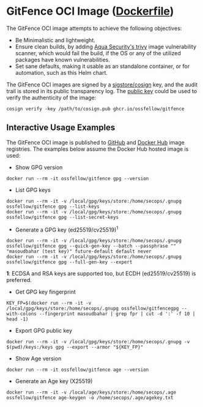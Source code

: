 # GitFence OCI Image ([Dockerfile](https://github.com/ossfellow/gitfence/blob/main/oci/gitfence/Dockerfile))

The GitFence OCI image attempts to achieve the following objectives:

- Be Minimalistic and lightweight.
- Ensure clean builds, by adding [Aqua Security's trivy](https://github.com/aquasecurity/trivy) image vulnerability scanner, which would fail the build, if the OS or any of the utilized packages have known vulnerabilities.
- Set sane defaults, making it usable as an standalone container, or for automation, such as this Helm chart.

The GitFence OCI images are signed by a [sigstore/cosign](https://github.com/sigstore/cosign) key, and the audit trail is stored in its public transparency log. The [public key](https://github.com/ossfellow/gitfence/blob/main/cosign.pub) could be used to verify the authenticity of the image:

```console
cosign verify -key /path/to/cosign.pub ghcr.io/ossfellow/gitfence
```

## Interactive Usage Examples

The GitFence OCI image is published to [GitHub](https://github.com/features/packages) and [Docker Hub](https://hub.docker.com) image registries. The examples below assume the Docker Hub hosted image is used:

- Show GPG version

```console
docker run --rm -it ossfellow/gitfence gpg --version
```

- List GPG keys

```console
docker run --rm -it -v /local/gpg/keys/store:/home/secops/.gnupg ossfellow/gitfence gpg --list-keys
docker run --rm -it -v /local/gpg/keys/store:/home/secops/.gnupg ossfellow/gitfence gpg --list-secret-keys
```

- Generate a GPG key (ed25519/cv25519)<sup>1<sup>

```console
docker run --rm -it -v /local/gpg/keys/store:/home/secops/.gnupg ossfellow/gitfence gpg --quick-gen-key --batch --passphrase ""  "masoudbahar (test key)" future-default default never
docker run --rm -it -v /local/gpg/keys/store:/home/secops/.gnupg ossfellow/gitfence gpg --full-gen-key --expert
```

**1**: ECDSA and RSA keys are supported too, but ECDH (ed25519/cv25519) is preferred.

- Get GPG key fingerprint

```console
KEY_FP=$(docker run --rm -it -v /local/gpg/keys/store:/home/secops/.gnupg ossfellow/gitfencegpg --with-colons --fingerprint masoudbahar | grep fpr | cut -d ':' -f 10 | head -1)
```

- Export GPG public key

```console
docker run --rm -it -v /local/gpg/keys/store:/home/secops/.gnupg -v $(pwd)/keys:/keys gpg --export --armor "${KEY_FP}"
```

- Show Age version

```console
docker run --rm -it ossfellow/gitfence age --version
```

- Generate an Age key (X25519)

```console
docker run --rm -it -v /local/age/keys/store:/home/secops/.age ossfellow/gitfence age-keygen -o /home/secops/.age/agekey.txt
```

